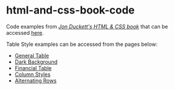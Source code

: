 # html-and-css-book-code
Code examples from *[Jon Duckett's HTML &amp; CSS book](http://www.htmlandcssbook.com/code-samples/)* that can be accessed [here](https://jellypuff.github.io/html-and-css-book-code/).

Table Style examples can be accessed from the pages below:
- [General Table](https://jellypuff.github.io/html-and-css-book-code/table-samples/general-table.html)
- [Dark Background](https://jellypuff.github.io/html-and-css-book-code/table-samples/dark.html)
- [Financial Table](https://jellypuff.github.io/html-and-css-book-code/table-samples/financial.html)
- [Column Styles](https://jellypuff.github.io/html-and-css-book-code/table-samples/column-styles.html)
- [Alternating Rows](https://jellypuff.github.io/html-and-css-book-code/table-samples/column-options.html) 

